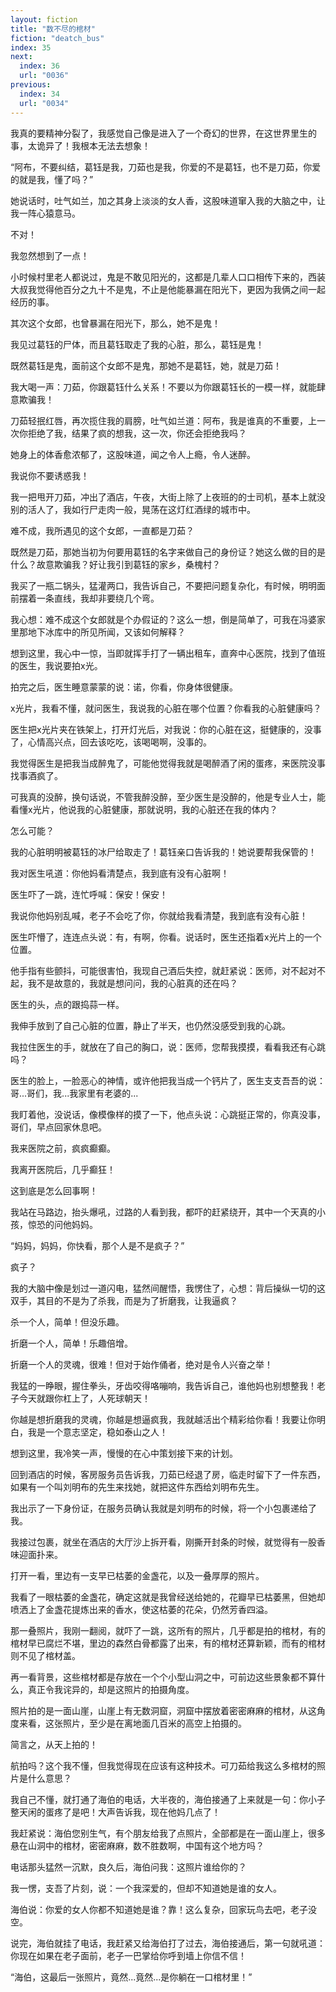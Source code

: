 ```yaml
---
layout: fiction
title: "数不尽的棺材"
fiction: "deatch_bus"
index: 35
next:
  index: 36
  url: "0036"
previous:
  index: 34
  url: "0034"
---
```

我真的要精神分裂了，我感觉自己像是进入了一个奇幻的世界，在这世界里生的事，太诡异了！我根本无法去想象！

“阿布，不要纠结，葛钰是我，刀茹也是我，你爱的不是葛钰，也不是刀茹，你爱的就是我，懂了吗？”

她说话时，吐气如兰，加之其身上淡淡的女人香，这股味道窜入我的大脑之中，让我一阵心猿意马。

不对！

我忽然想到了一点！

小时候村里老人都说过，鬼是不敢见阳光的，这都是几辈人口口相传下来的，西装大叔我觉得他百分之九十不是鬼，不止是他能暴漏在阳光下，更因为我俩之间一起经历的事。

其次这个女郎，也曾暴漏在阳光下，那么，她不是鬼！

我见过葛钰的尸体，而且葛钰取走了我的心脏，那么，葛钰是鬼！

既然葛钰是鬼，面前这个女郎不是鬼，那她不是葛钰，她，就是刀茹！

我大喝一声：刀茹，你跟葛钰什么关系！不要以为你跟葛钰长的一模一样，就能肆意欺骗我！

刀茹轻抿红唇，再次揽住我的肩膀，吐气如兰道：阿布，我是谁真的不重要，上一次你拒绝了我，结果了疯的想我，这一次，你还会拒绝我吗？

她身上的体香愈浓郁了，这股味道，闻之令人上瘾，令人迷醉。

我说你不要诱惑我！

我一把甩开刀茹，冲出了酒店，午夜，大街上除了上夜班的的士司机，基本上就没别的活人了，我如行尸走肉一般，晃荡在这灯红酒绿的城市中。

难不成，我所遇见的这个女郎，一直都是刀茹？

既然是刀茹，那她当初为何要用葛钰的名字来做自己的身份证？她这么做的目的是什么？故意欺骗我？好让我引到葛钰的家乡，桑槐村？

我买了一瓶二锅头，猛灌两口，我告诉自己，不要把问题复杂化，有时候，明明面前摆着一条直线，我却非要绕几个弯。

我心想：难不成这个女郎就是个办假证的？这么一想，倒是简单了，可我在冯婆家里那地下冰库中的所见所闻，又该如何解释？

想到这里，我心中一惊，当即就挥手打了一辆出租车，直奔中心医院，找到了值班的医生，我说要拍x光。

拍完之后，医生睡意蒙蒙的说：诺，你看，你身体很健康。

x光片，我看不懂，就问医生，我说我的心脏在哪个位置？你看我的心脏健康吗？

医生把x光片夹在铁架上，打开灯光后，对我说：你的心脏在这，挺健康的，没事了，心情高兴点，回去该吃吃，该喝喝啊，没事的。

我觉得医生是把我当成醉鬼了，可能他觉得我就是喝醉酒了闲的蛋疼，来医院没事找事酒疯了。

可我真的没醉，换句话说，不管我醉没醉，至少医生是没醉的，他是专业人士，能看懂x光片，他说我的心脏健康，那就说明，我的心脏还在我的体内？

怎么可能？

我的心脏明明被葛钰的冰尸给取走了！葛钰亲口告诉我的！她说要帮我保管的！

我对医生吼道：你他妈看清楚点，我到底有没有心脏啊！

医生吓了一跳，连忙呼喊：保安！保安！

我说你他妈别乱喊，老子不会吃了你，你就给我看清楚，我到底有没有心脏！

医生吓懵了，连连点头说：有，有啊，你看。说话时，医生还指着x光片上的一个位置。

他手指有些颤抖，可能很害怕，我现自己酒后失控，就赶紧说：医师，对不起对不起，我不是故意的，我就是想问问，我的心脏真的还在吗？

医生的头，点的跟捣蒜一样。

我伸手放到了自己心脏的位置，静止了半天，也仍然没感受到我的心跳。

我拉住医生的手，就放在了自己的胸口，说：医师，您帮我摸摸，看看我还有心跳吗？

医生的脸上，一脸恶心的神情，或许他把我当成一个钙片了，医生支支吾吾的说：哥...哥们，我...我家里有老婆的...

我盯着他，没说话，像模像样的摸了一下，他点头说：心跳挺正常的，你真没事，哥们，早点回家休息吧。

我来医院之前，疯疯癫癫。

我离开医院后，几乎癫狂！

这到底是怎么回事啊！

我站在马路边，抬头爆吼，过路的人看到我，都吓的赶紧绕开，其中一个天真的小孩，惊恐的问他妈妈。

“妈妈，妈妈，你快看，那个人是不是疯子？”

疯子？

我的大脑中像是划过一道闪电，猛然间醒悟，我愣住了，心想：背后操纵一切的这双手，其目的不是为了杀我，而是为了折磨我，让我逼疯？

杀一个人，简单！但没乐趣。

折磨一个人，简单！乐趣倍增。

折磨一个人的灵魂，很难！但对于始作俑者，绝对是令人兴奋之举！

我猛的一睁眼，握住拳头，牙齿咬得咯嘣响，我告诉自己，谁他妈也别想整我！老子今天就跟你杠上了，人死球朝天！

你越是想折磨我的灵魂，你越是想逼疯我，我就越活出个精彩给你看！我要让你明白，我是一个意志坚定，稳如泰山之人！

想到这里，我冷笑一声，慢慢的在心中策划接下来的计划。

回到酒店的时候，客房服务员告诉我，刀茹已经退了房，临走时留下了一件东西，如果有一个叫刘明布的先生来找她，就把这件东西给刘明布先生。

我出示了一下身份证，在服务员确认我就是刘明布的时候，将一个小包裹递给了我。

我接过包裹，就坐在酒店的大厅沙上拆开看，刚撕开封条的时候，就觉得有一股香味迎面扑来。

打开一看，里边有一支早已枯萎的金盏花，以及一叠厚厚的照片。

我看了一眼枯萎的金盏花，确定这就是我曾经送给她的，花瓣早已枯萎黑，但她却喷洒上了金盏花提炼出来的香水，使这枯萎的花朵，仍然芳香四溢。

那一叠照片，我刚一翻阅，就吓了一跳，这所有的照片，几乎都是拍的棺材，有的棺材早已腐烂不堪，里边的森然白骨都露了出来，有的棺材还算新颖，而有的棺材则不见了棺材盖。

再一看背景，这些棺材都是存放在一个个小型山洞之中，可前边这些景象都不算什么，真正令我诧异的，却是这照片的拍摄角度。

照片拍的是一面山崖，山崖上有无数洞窟，洞窟中摆放着密密麻麻的棺材，从这角度来看，这张照片，至少是在离地面几百米的高空上拍摄的。

简言之，从天上拍的！

航拍吗？这个我不懂，但我觉得现在应该有这种技术。可刀茹给我这么多棺材的照片是什么意思？

我自己不懂，就打通了海伯的电话，大半夜的，海伯接通了上来就是一句：你小子整天闲的蛋疼了是吧！大声告诉我，现在他妈几点了！

我赶紧说：海伯您别生气，有个朋友给我了点照片，全部都是在一面山崖上，很多悬在山洞中的棺材，密密麻麻，数不胜数啊，中国有这个地方吗？

电话那头猛然一沉默，良久后，海伯问我：这照片谁给你的？

我一愣，支吾了片刻，说：一个我深爱的，但却不知道她是谁的女人。

海伯说：你爱的女人你都不知道她是谁？靠！这么复杂，回家玩鸟去吧，老子没空。

说完，海伯就挂了电话，我赶紧又给海伯打了过去，海伯接通后，第一句就吼道：你现在如果在老子面前，老子一巴掌给你呼到墙上你信不信！

“海伯，这最后一张照片，竟然...竟然...是你躺在一口棺材里！”